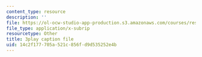 ```yaml
---
content_type: resource
description: ''
file: https://ol-ocw-studio-app-production.s3.amazonaws.com/courses/res-8-005-vibrations-and-waves-problem-solving-fall-2012/14c2f177705a521c856fd9d535252e4b_4hTOGc93ZTc.vtt
file_type: application/x-subrip
resourcetype: Other
title: 3play caption file
uid: 14c2f177-705a-521c-856f-d9d535252e4b
---
```

